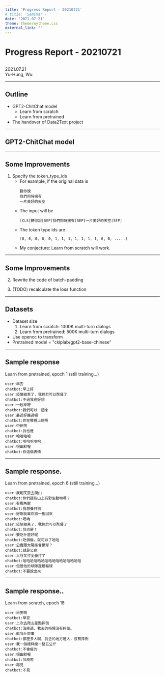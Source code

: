 ```yaml
---
title: 'Progress Report - 20210721'
# titie: 'Seminar - '
date: "2021-07-21"
theme: theme/mytheme.css
external_link: ""
---
```


# Progress Report - 20210721 <!-- .element: class="title" -->
##  <!-- .element: class="subtitle" -->

<div class="title-name">
2021.07.21 <br>
Yu-Hung, Wu
</div>

---

## Outline

- GPT2-ChitChat model
    - Learn from scratch
    - Learn from pretrained
- The handover of Data2Text project

---

## GPT2-ChitChat model  <!-- .element: class="section-title" -->

----

## Some Improvements

1. Specify the token_type_ids
    - For example, if the original data is 
        ```
        聽你說
        我們同時擁有
        一片美好的天空
        ```
    - The input will be 
        ```
        [CLS]聽你說[SEP]我們同時擁有[SEP]一片美好的天空[SEP]
        ```
    - The token type ids are
        ```
        [0, 0, 0, 0, 0, 1, 1, 1, 1, 1, 1, 1, 0, 0, .....]
        ```
    - My conjecture: Learn from scratch will work.

----

## Some Improvements

2. Rewrite the code of batch-padding

3. (TODO) recalculate the loss function

----

## Datasets

- Dataset size
    1. Learn from scratch: 1000K multi-turn dialogs
    2. Learn from pretrained: 500K multi-turn dialogs
- Use opencc to transform
- Pretrained model = "ckiplab/gpt2-base-chinese"


----

## Sample response

Learn from pretrained, epoch 1 (still training...)

```
user:早安
chatbot:早上好
user:疫情結束了，我終於可以聚餐了
chatbot:不過我也好想
user:一起來呀
chatbot:我們可以一起來
user:最近好難過喔
chatbot:你在哪裡上班啊
user:中研院           
chatbot:我也是
user:哈哈哈哈
chatbot:哈哈哈哈哈
user:很幽默喔
chatbot:你這個表情
```

----

## Sample response.

Learn from pretrained, epoch 6 (still training...)

```
user:我明天要去爬山
chatbot:你們這些山上有野生動物嗎？
user:有獨角獸
chatbot:我想養只狗
user:好啊我幫你抓一隻回來
chatbot:嗯吶
user:疫情結束了，我終於可以聚餐了
chatbot:我也是！
user:要吃什麼好呢
chatbot:吃個飯，就可以了哈哈
user:公鹿跟太陽誰會贏球？
chatbot:就是公鹿
user:大谷又打全壘打了
chatbot:哈哈哈哈哈哈哈哈哈哈哈哈哈哈哈哈
user:但是他的球隊還是輸球
chatbot:不要說出來
```

----

## Sample response..

Learn from scratch, epoch 18

```
user:早安啊
chatbot:早安
user:上次去爬山差點摔倒 
chatbot:沒摔過，我去的時候沒有摔倒。
user:乾我什麼事
chatbot:那麼多人啊，我去的地方是人，沒有摔倒
user:我一個禮拜瘦一點五公斤
chatbot:不會瘦的
user:很幽默喔
chatbot:我瘦啦
user:再見
chatbot:不見
```